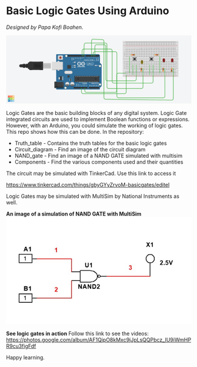 # Basic Logic Gates Using Arduino

*Designed by Papa Kofi Boahen.*

![Circuit Diagram](images/Circuit_diagram.png "Circuit Diagram") 

Logic Gates are the basic building blocks of any digital system. Logic Gate integrated circuits are used to implement Boolean functions or expressions. However, with an Arduino, you could simulate the working of logic
gates. This repo shows how this can be done. In the repository:

- Truth_table - Contains the truth tables for the basic logic gates
- Circuit_diagram - Find an image of the circuit diagram
- NAND_gate - Find an image of a NAND GATE simulated with multisim
- Components - Find the various components used and their quantities

The circuit may be simulated with TinkerCad. Use this link to access it

https://www.tinkercad.com/things/gbyGYyZrvoM-basicgates/editel

Logic Gates may be simulated with MultiSim by National Instruments as well.

**An image of a simulation of NAND GATE with MultiSim**
![Circuit Diagram](images/NAND_image.jpg "Circuit Diagram") 

**See logic gates in action** Follow this link to see the videos:
https://photos.google.com/album/AF1QipO8kMxc9jJpLsQQPbcz_IU9iWmHPR9cu3figFdf

Happy learning.

